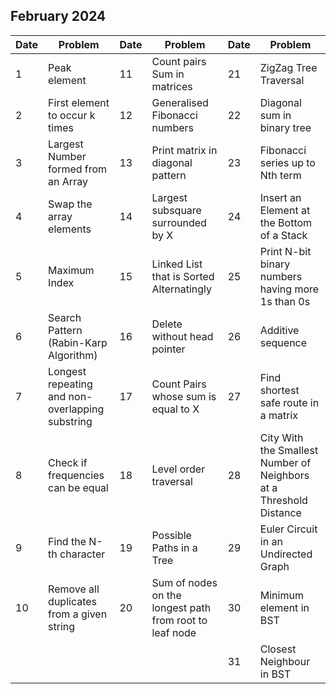 ## February 2024

| Date | Problem                                         | Date | Problem                                                 | Date | Problem                                                            |
| ---- | ----------------------------------------------- | ---- | ------------------------------------------------------- | ---- | ------------------------------------------------------------------ |
| 1    | Peak element                                    | 11   | Count pairs Sum in matrices                             | 21   | ZigZag Tree Traversal                                              |
| 2    | First element to occur k times                  | 12   | Generalised Fibonacci numbers                           | 22   | Diagonal sum in binary tree                                        |
| 3    | Largest Number formed from an Array             | 13   | Print matrix in diagonal pattern                        | 23   | Fibonacci series up to Nth term                                    |
| 4    | Swap the array elements                         | 14   | Largest subsquare surrounded by X                       | 24   | Insert an Element at the Bottom of a Stack                         |
| 5    | Maximum Index                                   | 15   | Linked List that is Sorted Alternatingly                | 25   | Print N-bit binary numbers having more 1s than 0s                  |
| 6    | Search Pattern (Rabin-Karp Algorithm)           | 16   | Delete without head pointer                             | 26   | Additive sequence                                                  |
| 7    | Longest repeating and non-overlapping substring | 17   | Count Pairs whose sum is equal to X                     | 27   | Find shortest safe route in a matrix                               |
| 8    | Check if frequencies can be equal               | 18   | Level order traversal                                   | 28   | City With the Smallest Number of Neighbors at a Threshold Distance |
| 9    | Find the N-th character                         | 19   | Possible Paths in a Tree                                | 29   | Euler Circuit in an Undirected Graph                               |
| 10   | Remove all duplicates from a given string       | 20   | Sum of nodes on the longest path from root to leaf node | 30   | Minimum element in BST                                             |
|      |                                                 |      |                                                         | 31   | Closest Neighbour in BST                                           |
